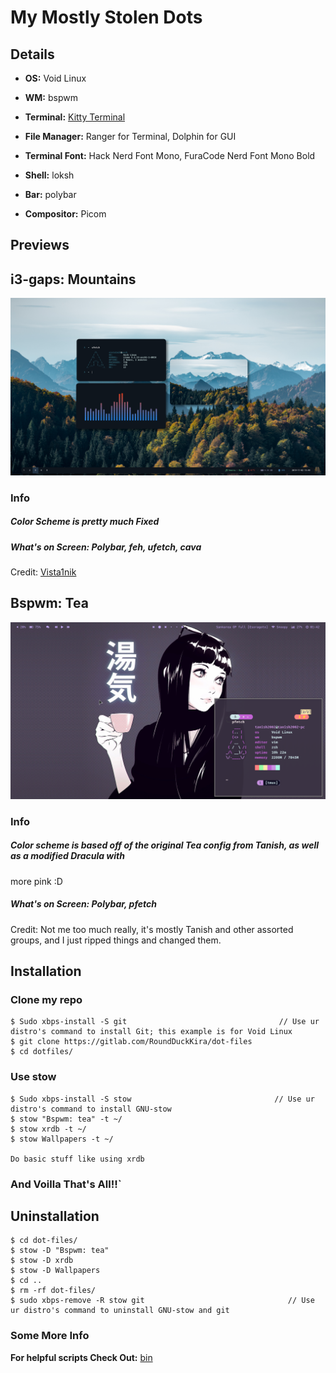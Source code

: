 # My Mostly Stolen Dots

## Details


* **OS:** Void Linux
 
* **WM:** bspwm
 
* **Terminal:** [Kitty Terminal](https://sw.kovidgoyal.net/kitty/)

*  **File Manager:** Ranger for Terminal, Dolphin for GUI
 
* **Terminal Font:** Hack Nerd Font Mono, FuraCode Nerd Font Mono Bold
 
* **Shell:** loksh
 
* **Bar:** polybar
 
* **Compositor:** Picom
 
## Previews

## i3-gaps: Mountains
![preview-i3](Screenshots/i3:Mountains.png)
### Info
##### Color Scheme is pretty much Fixed
##### What's on Screen: Polybar, feh, ufetch, cava
Credit: [Vista1nik](https://github.com/Vista1nik/i3-mountains)


## Bspwm: Tea
![preview-Bspwm](Screenshots/bspwm:Tea.png)
### Info
##### Color scheme is based off of the original Tea config from Tanish, as well as a modified Dracula with
 more pink :D
##### What's on Screen: Polybar, pfetch
Credit: Not me too much really, it's mostly Tanish and other assorted groups, and I just ripped things and
 changed them.


## Installation

### **Clone my repo**
```
$ Sudo xbps-install -S git                                  // Use ur distro's command to install Git; this example is for Void Linux
$ git clone https://gitlab.com/RoundDuckKira/dot-files
$ cd dotfiles/
``` 

### **Use stow**
```
$ Sudo xbps-install -S stow                                // Use ur distro's command to install GNU-stow
$ stow "Bspwm: tea" -t ~/
$ stow xrdb -t ~/
$ stow Wallpapers -t ~/

Do basic stuff like using xrdb
```

### **And Voilla That's All!!**`

## Uninstallation
```
$ cd dot-files/
$ stow -D "Bspwm: tea"
$ stow -D xrdb
$ stow -D Wallpapers
$ cd ..
$ rm -rf dot-files/
$ sudo xbps-remove -R stow git                                // Use ur distro's command to uninstall GNU-stow and git
```

### Some More Info
**For helpful scripts Check Out:** [bin](https://gitlab.com/Tanish2002/dot-files/-/tree/master/bin%2Fbin) <br />


